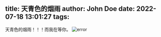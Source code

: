 title: 天青色的烟雨
author: John Doe
date: 2022-07-18 13:01:27
tags:
---
天青色的烟雨！！！而我在等你。
![error](/images/wechat.jpg)